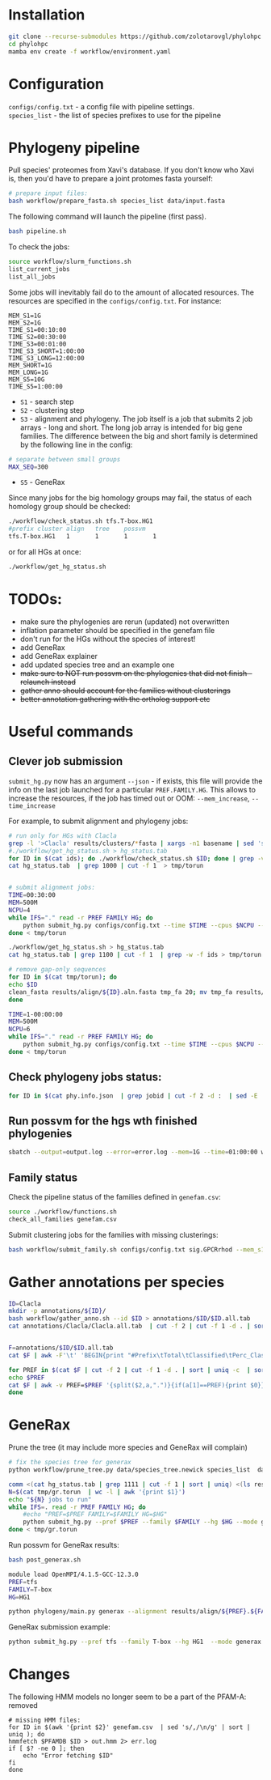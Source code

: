 
# Installation  

```bash
git clone --recurse-submodules https://github.com/zolotarovgl/phylohpc.git
cd phylohpc
mamba env create -f workflow/environment.yaml
```




# Configuration  

`configs/config.txt` - a config file with pipeline settings.   
`species_list` - the list of species prefixes to use for the pipeline  

# Phylogeny pipeline   


Pull species' proteomes from Xavi's database. If you don't know who Xavi is, then you'd have to prepare a joint protomes fasta yourself: 
```bash 
# prepare input files:
bash workflow/prepare_fasta.sh species_list data/input.fasta
```


The following command will launch the pipeline (first pass). 
```bash
bash pipeline.sh   
```

To check the jobs:  

```bash
source workflow/slurm_functions.sh
list_current_jobs
list_all_jobs
```


Some jobs will inevitably fail do to the amount of allocated resources.
The resources are specified in the `configs/config.txt`. For instance:  

```
MEM_S1=1G
MEM_S2=1G
TIME_S1=00:10:00
TIME_S2=00:30:00
TIME_S3=00:01:00
TIME_S3_SHORT=1:00:00
TIME_S3_LONG=12:00:00
MEM_SHORT=1G
MEM_LONG=1G
MEM_S5=10G
TIME_S5=1:00:00
```

- `S1` - search step   
- `S2` - clustering step   
- `S3` - alignment and phylogeny. The job itself is a job that submits 2 job arrays - long and short. The long job array is intended for big gene families. The difference between the big and short family is determined by the following line in the config:   

```bash
# separate between small groups
MAX_SEQ=300
``` 
- `S5` - GeneRax 


Since many jobs for the big homology groups may fail, the status of each homology group should be checked:  

```bash
./workflow/check_status.sh tfs.T-box.HG1
#prefix cluster align   tree    possvm
tfs.T-box.HG1   1       1       1       1
``` 

or for all HGs at once:  

```bash
./workflow/get_hg_status.sh
```


# TODOs:   

- make sure the phylogenies are rerun (updated) not overwritten  
- inflation parameter should be specified in the genefam file
- don't run for the HGs without the species of interest!  
- add GeneRax 
- add GeneRax explainer   
- add updated species tree and an example one
- ~~make sure to NOT run possvm on the phylogenies that did not finish - relaunch instead~~ 
- ~~gather anno should account for the families without clusterings~~
- ~~better annotation gathering with the ortholog support etc~~



# Useful commands 


## Clever job submission   

`submit_hg.py` now has an argument `--json` - if exists, this file will provide the info on the last job launched for a particular `PREF.FAMILY.HG`. 
This allows to increase the resources, if the job has timed out or OOM:  `--mem_increase`, `--time_increase`  


For example, to submit alignment and phylogeny jobs:

```bash
# run only for HGs with Clacla
grep -l '>Clacla' results/clusters/*fasta | xargs -n1 basename | sed 's/.fasta//g' | sort | uniq > ids
#./workflow/get_hg_status.sh > hg_status.tab
for ID in $(cat ids); do ./workflow/check_status.sh $ID; done | grep -v '#' | awk '{print $1"\t"$2$3$4$5}' > hg_status.tab
cat hg_status.tab  | grep 1000 | cut -f 1  > tmp/torun


# submit alignment jobs:
TIME=00:30:00
MEM=500M
NCPU=4
while IFS="." read -r PREF FAMILY HG; do
    python submit_hg.py configs/config.txt --time $TIME --cpus $NCPU --mem $MEM --mode align --pref $PREF --family $FAMILY --hg $HG --mafft ""  --json aln.info.json
done < tmp/torun

./workflow/get_hg_status.sh > hg_status.tab
cat hg_status.tab | grep 1100 | cut -f 1  | grep -w -f ids > tmp/torun

# remove gap-only sequences
for ID in $(cat tmp/torun); do
echo $ID
clean_fasta results/align/${ID}.aln.fasta tmp_fa 20; mv tmp_fa results/align/${ID}.aln.fasta
done

TIME=1-00:00:00
MEM=500M
NCPU=6
while IFS="." read -r PREF FAMILY HG; do
    python submit_hg.py configs/config.txt --time $TIME --cpus $NCPU --mem $MEM --mode phylogeny --pref $PREF --family $FAMILY --hg $HG  --json phy.info.json
done < tmp/torun
```

## Check phylogeny jobs status:

```bash
for ID in $(cat phy.info.json  | grep jobid | cut -f 2 -d :  | sed -E 's/ |"|,//g'); do sacct -j $ID | awk 'NR==3' ; done
```


## Run possvm for the hgs wth finished phylogenies 

```bash
sbatch --output=output.log --error=error.log --mem=1G --time=01:00:00 workflow/run_possvm_all.sh 
```


## Family status 

Check the pipeline status of the families defined in `genefam.csv`:  


```bash
source ./workflow/functions.sh
check_all_families genefam.csv
```

Submit clustering jobs for the families with missing clusterings:

```bash
bash workflow/submit_family.sh configs/config.txt sig.GPCRrhod --mem_s1 500M --mem_s2 30G  --dry
```  


# Gather annotations per species

```bash
ID=Clacla
mkdir -p annotations/${ID}/
bash workflow/gather_anno.sh --id $ID > annotations/$ID/$ID.all.tab
cat annotations/Clacla/Clacla.all.tab  | cut -f 2 | cut -f 1 -d . | sort | uniq -c  | sort -rn


F=annotations/$ID/$ID.all.tab
cat $F | awk -F'\t' 'BEGIN{print "#Prefix\tTotal\tClassified\tPerc_Classified"}{split($2,a,".");PREF=a[1];counter[PREF]+=1;if($2!~/Unclass/){class[PREF]+=1}}END{for(k in counter){print k"\t"counter[k]"\t"class[k]"\t"class[k]/counter[k]}}' 

for PREF in $(cat $F | cut -f 2 | cut -f 1 -d . | sort | uniq -c  | sort -rn  | awk '$1>=5 {print $2}'); do 
echo $PREF
cat $F | awk -v PREF=$PREF '{split($2,a,".")}{if(a[1]==PREF){print $0}}' > annotations/${ID}/${ID}.${PREF}.tab
done

```


# GeneRax   


Prune the tree (it may include more species and GeneRax will complain)
```bash
# fix the species tree for generax
python workflow/prune_tree.py data/species_tree.newick species_list  data/species_tree.newick
```

```bash
comm <(cat hg_status.tab | grep 1111 | cut -f 1 | sort | uniq) <(ls results/generax/*treefile | xargs -n1 basename | sed 's/.treefile//g' | sort ) -3 > tmp/gr.torun
N=$(cat tmp/gr.torun  | wc -l | awk '{print $1}')
echo "${N} jobs to run"
while IFS=. read -r PREF FAMILY HG; do
    #echo "PREF=$PREF FAMILY=$FAMILY HG=$HG"
    python submit_hg.py --pref $PREF --family $FAMILY --hg $HG --mode generax configs/config.txt --json gen.info.json
done < tmp/gr.torun
```

Run possvm for GeneRax results:  
```bash
bash post_generax.sh
```




```bash
module load OpenMPI/4.1.5-GCC-12.3.0
PREF=tfs 
FAMILY=T-box
HG=HG1

python phylogeny/main.py generax --alignment results/align/${PREF}.${FAMILY}.${HG}.aln.fasta --gene_tree results/gene_trees/${PREF}.${FAMILY}.${HG}.treefile --species_tree species_tree.newick --iqtree_file results/gene_trees/${PREF}.${FAMILY}.${HG}.iqtree --name ${PREF}.${FAMILY}.${HG} --output_dir boo --name boo 
```

GeneRax submission example:  
```bash
python submit_hg.py --pref tfs --family T-box --hg HG1  --mode generax configs/config.txt
```


 
# Changes   

The following HMM models no longer seem to be a part of the PFAM-A: removed
```
# missing HMM files:
for ID in $(awk '{print $2}' genefam.csv  | sed 's/,/\n/g' | sort | uniq ); do
hmmfetch $PFAMDB $ID > out.hmm 2> err.log
if [ $? -ne 0 ]; then
    echo "Error fetching $ID"
fi
done
```
